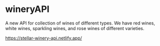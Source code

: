 # wineryAPI
A new API for collection of wines of different types. We have red wines, white wines, sparkling wines, and rose wines of different varieties.

https://stellar-winery-api.netlify.app/
